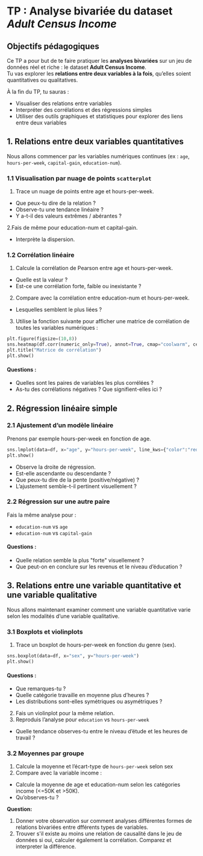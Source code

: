 # TP : Analyse bivariée du dataset *Adult Census Income*

## Objectifs pédagogiques

Ce TP a pour but de te faire pratiquer les **analyses bivariées** sur un jeu de données réel et riche : le dataset **Adult Census Income**.  
Tu vas explorer les **relations entre deux variables à la fois**, qu’elles soient quantitatives ou qualitatives.

À la fin du TP, tu sauras :
- Visualiser des relations entre variables
- Interpréter des corrélations et des régressions simples
- Utiliser des outils graphiques et statistiques pour explorer des liens entre deux variables


## 1. Relations entre deux variables quantitatives

Nous allons commencer par les variables numériques continues (ex : `age`, `hours-per-week`, `capital-gain`, `education-num`).

### 1.1 Visualisation par nuage de points `scatterplot`

1. Trace un nuage de points entre age et hours-per-week.
- Que peux-tu dire de la relation ?
- Observe-tu une tendance linéaire ?
- Y a-t-il des valeurs extrêmes / abérantes ?

2.Fais de même pour education-num et capital-gain.
- Interprète la dispersion.

### 1.2 Corrélation linéaire

1. Calcule la corrélation de Pearson entre age et hours-per-week.
- Quelle est la valeur ?
- Est-ce une corrélation forte, faible ou inexistante ?

2. Compare avec la corrélation entre education-num et hours-per-week.
- Lesquelles semblent le plus liées ?

3. Utilise la fonction suivante pour afficher une matrice de corrélation de toutes les variables numériques : 

```python
plt.figure(figsize=(10,8))
sns.heatmap(df.corr(numeric_only=True), annot=True, cmap="coolwarm", center=0)
plt.title("Matrice de corrélation")
plt.show()
```

#### Questions :
- Quelles sont les paires de variables les plus corrélées ?
- As-tu des corrélations négatives ? Que signifient-elles ici ?


## 2. Régression linéaire simple

### 2.1 Ajustement d’un modèle linéaire

Prenons par exemple hours-per-week en fonction de age.

```python
sns.lmplot(data=df, x="age", y="hours-per-week", line_kws={"color":"red"})
plt.show()
```

- Observe la droite de régression.
- Est-elle ascendante ou descendante ?
- Que peux-tu dire de la pente (positive/négative) ?
- L’ajustement semble-t-il pertinent visuellement ?

### 2.2 Régression sur une autre paire

Fais la même analyse pour :
- `education-num` vs `age`
- `education-num` vs `capital-gain`

#### Questions :

- Quelle relation semble la plus "forte" visuellement ?
- Que peut-on en conclure sur les revenus et le niveau d’éducation ?


## 3. Relations entre une variable quantitative et une variable qualitative

Nous allons maintenant examiner comment une variable quantitative varie selon les modalités d’une variable qualitative.

### 3.1 Boxplots et violinplots

1. Trace un boxplot de hours-per-week en fonction du genre (sex).

```python
sns.boxplot(data=df, x="sex", y="hours-per-week")
plt.show()
```

#### Questions :

- Que remarques-tu ?
- Quelle catégorie travaille en moyenne plus d’heures ?
- Les distributions sont-elles symétriques ou asymétriques ?
2. Fais un violinplot pour la même relation.
3. Reproduis l’analyse pour `education` vs `hours-per-week`
- Quelle tendance observes-tu entre le niveau d’étude et les heures de travail ?

### 3.2 Moyennes par groupe

1. Calcule la moyenne et l’écart-type de `hours-per-week` selon sex
2. Compare avec la variable income :
- Calcule la moyenne de age et education-num selon les catégories income (<=50K et >50K).
- Qu’observes-tu ?


**Question:** 
1. Donner votre observation sur comment analyses différentes formes de relations bivariées entre dfférents types de variables. 
2. Trouver s'il existe au moins une relation de causalité dans le jeu de données si oui, calculer également la corrélation. Comparez et interpreter la différence.
